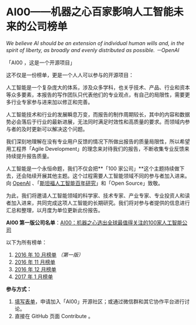 # AI00——机器之心百家影响人工智能未来的公司榜单

*We believe AI should be an extension of individual human wills and, in the spirit of liberty, as broadly and evenly distributed as possible. －OpenAI*

「AI00 ，这是一个开源项目」

这不仅是一份榜单，更是一个人人可以参与的开源项目：

人工智能是一个复杂庞大的体系，涉及众多学科，也关乎技术、产品、行业和资本等众多要素，本报告的写作团队只代表他们的专业观点，有自己的局限性，需要更多行业专家参与进来加以修正和完善。

人工智能技术和行业的发展瞬息万变，而报告的制作周期较长，其中的内容和数据势必会落后于行业的最新进展，无法同时满足时效性和高质量的要求。而领域内参与者的及时更新可以解决这个问题。

我们深刻地理解在没有专业用户反馈的情况下所做出报告的质量局限性，所以希望用工程界「Agile Development」的理念来对待我们的报告，不断收集专业反馈来持续提升报告质量。

人工智能是一个永恒命题，我们不仅会把**「100 家公司」**这个主题持续做下去，还会陆续开展其他主题。这个过程需要人工智能领域不同的参与者加入进来。
向 [OpenAI](https://openai.com/) 、「[斯坦福人工智能百年研究](http://www.jiqizhixin.com/article/1486)」和「Open Source」致敬。

为此，我们将邀请人工智能领域的科学家、技术专家、产业专家、专业投资人和读者加入进来，共同完成这项人工智能的长期研究。我们将对参与者提供的信息进行汇总和整理，以月度为单位更新此份报告。

**AI00 第一版公司名单**：[AI00：机器之心选出全球最值得关注的100家人工智能公司](http://www.jiqizhixin.com/article/1650)

以下为所有榜单：

1. [2016 年 10 月榜单](http://www.jiqizhixin.com/article/1650) *（第一版）*
2. [2016 年 11 月榜单](http://www.jiqizhixin.com/article/1935)
3. [2016 年 12 月榜单](http://www.jiqizhixin.com/article/2114)
4. [2017 年 1 月榜单](http://www.jiqizhixin.com/article/2271)

**参与方式：**

1. [填写表单](http://form.mikecrm.com/On3eJM)，申请加入「AI00」开源社区；或通过微信群和其它协作平台进行讨论。
2. 直接在 GitHub 页面 Contribute 。

